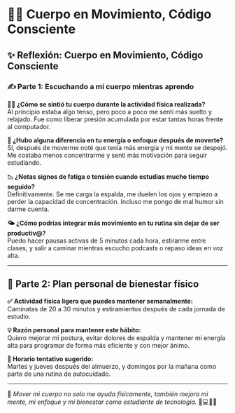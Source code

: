 # 🧠💪 Cuerpo en Movimiento, Código Consciente

## ✨ Reflexión: Cuerpo en Movimiento, Código Consciente

### ✍️ Parte 1: Escuchando a mi cuerpo mientras aprendo

**🧘‍♀️ ¿Cómo se sintió tu cuerpo durante la actividad física realizada?**  
Al principio estaba algo tenso, pero poco a poco me sentí más suelto y relajado. Fue como liberar presión acumulada por estar tantas horas frente al computador.

**🧠 ¿Hubo alguna diferencia en tu energía o enfoque después de moverte?**  
Sí, después de moverme noté que tenía más energía y mi mente se despejó. Me costaba menos concentrarme y sentí más motivación para seguir estudiando.

**📉 ¿Notas signos de fatiga o tensión cuando estudias mucho tiempo seguido?**  
Definitivamente. Se me carga la espalda, me duelen los ojos y empiezo a perder la capacidad de concentración. Incluso me pongo de mal humor sin darme cuenta.

**🌤️ ¿Cómo podrías integrar más movimiento en tu rutina sin dejar de ser productiv@?**  
Puedo hacer pausas activas de 5 minutos cada hora, estirarme entre clases, y salir a caminar mientras escucho podcasts o repaso ideas en voz alta.

---

## 🚀 Parte 2: Plan personal de bienestar físico

**✅ Actividad física ligera que puedes mantener semanalmente:**  
Caminatas de 20 a 30 minutos y estiramientos después de cada jornada de estudio.

**💡 Razón personal para mantener este hábito:**  
Quiero mejorar mi postura, evitar dolores de espalda y mantener mi energía alta para programar de forma más eficiente y con mejor ánimo.

**📅 Horario tentativo sugerido:**  
Martes y jueves después del almuerzo, y domingos por la mañana como parte de una rutina de autocuidado.

---

💬 *Mover mi cuerpo no solo me ayuda físicamente, también mejora mi mente, mi enfoque y mi bienestar como estudiante de tecnología.* 🌱💻🚶‍♀️
